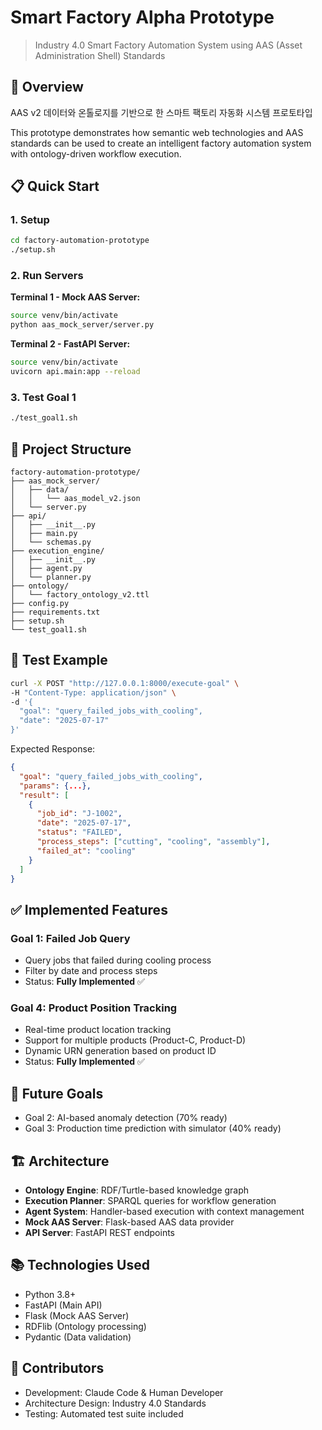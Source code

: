 # Smart Factory Alpha Prototype

> Industry 4.0 Smart Factory Automation System using AAS (Asset Administration Shell) Standards

## 🎯 Overview
AAS v2 데이터와 온톨로지를 기반으로 한 스마트 팩토리 자동화 시스템 프로토타입

This prototype demonstrates how semantic web technologies and AAS standards can be used to create an intelligent factory automation system with ontology-driven workflow execution.

## 📋 Quick Start

### 1. Setup
```bash
cd factory-automation-prototype
./setup.sh
```

### 2. Run Servers
**Terminal 1 - Mock AAS Server:**
```bash
source venv/bin/activate
python aas_mock_server/server.py
```

**Terminal 2 - FastAPI Server:**
```bash
source venv/bin/activate
uvicorn api.main:app --reload
```

### 3. Test Goal 1
```bash
./test_goal1.sh
```

## 📁 Project Structure
```
factory-automation-prototype/
├── aas_mock_server/
│   ├── data/
│   │   └── aas_model_v2.json
│   └── server.py
├── api/
│   ├── __init__.py
│   ├── main.py
│   └── schemas.py
├── execution_engine/
│   ├── __init__.py
│   ├── agent.py
│   └── planner.py
├── ontology/
│   └── factory_ontology_v2.ttl
├── config.py
├── requirements.txt
├── setup.sh
└── test_goal1.sh
```

## 🧪 Test Example
```bash
curl -X POST "http://127.0.0.1:8000/execute-goal" \
-H "Content-Type: application/json" \
-d '{
  "goal": "query_failed_jobs_with_cooling",
  "date": "2025-07-17"
}'
```

Expected Response:
```json
{
  "goal": "query_failed_jobs_with_cooling",
  "params": {...},
  "result": [
    {
      "job_id": "J-1002",
      "date": "2025-07-17",
      "status": "FAILED",
      "process_steps": ["cutting", "cooling", "assembly"],
      "failed_at": "cooling"
    }
  ]
}
```

## ✅ Implemented Features

### Goal 1: Failed Job Query
- Query jobs that failed during cooling process
- Filter by date and process steps
- Status: **Fully Implemented** ✅

### Goal 4: Product Position Tracking  
- Real-time product location tracking
- Support for multiple products (Product-C, Product-D)
- Dynamic URN generation based on product ID
- Status: **Fully Implemented** ✅

## 🚀 Future Goals
- Goal 2: AI-based anomaly detection (70% ready)
- Goal 3: Production time prediction with simulator (40% ready)

## 🏗️ Architecture

- **Ontology Engine**: RDF/Turtle-based knowledge graph
- **Execution Planner**: SPARQL queries for workflow generation
- **Agent System**: Handler-based execution with context management
- **Mock AAS Server**: Flask-based AAS data provider
- **API Server**: FastAPI REST endpoints

## 📚 Technologies Used

- Python 3.8+
- FastAPI (Main API)
- Flask (Mock AAS Server)
- RDFlib (Ontology processing)
- Pydantic (Data validation)

## 👥 Contributors

- Development: Claude Code & Human Developer
- Architecture Design: Industry 4.0 Standards
- Testing: Automated test suite included